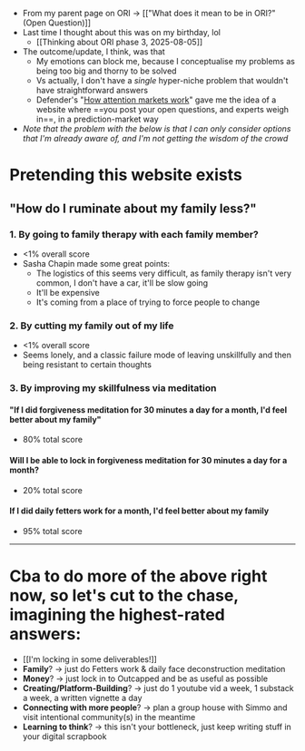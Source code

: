 - From my parent page on ORI → [["What does it mean to be in ORI?" (Open Question)]]
- Last time I thought about this was on my birthday, lol
	- [[Thinking about ORI phase 3, 2025-08-05]]
- The outcome/update, I think, was that
	- My emotions can block me, because I conceptualise my problems as being too big and thorny to be solved
	- Vs actually, I don't have a *single* hyper-niche problem that wouldn't have straightforward answers
	- Defender's "[How attention markets work](https://defenderofthebasic.substack.com/p/how-attention-markets-work?utm_source=profile&utm_medium=reader2)" gave me the idea of a website where ==you post your open questions, and experts weigh in==, in a prediction-market way
- *Note that the problem with the below is that I can only consider options that I'm already aware of, and I'm not getting the wisdom of the crowd*
# Pretending this website exists
## "How do I ruminate about my family less?"
### 1. By going to family therapy with each family member?
- <1% overall score
- Sasha Chapin made some great points:
	- The logistics of this seems very difficult, as family therapy isn't very common, I don't have a car, it'll be slow going
	- It'll be expensive
	- It's coming from a place of trying to force people to change
### 2. By cutting my family out of my life
- <1% overall score
- Seems lonely, and a classic failure mode of leaving unskillfully and then being resistant to certain thoughts
### 3. By improving my skillfulness via meditation
#### "If I did forgiveness meditation for 30 minutes a day for a month, I'd feel better about my family"
- 80% total score
#### Will I be able to lock in forgiveness meditation for 30 minutes a day for a month?
- 20% total score
#### If I did daily fetters work for a month, I'd feel better about my family
- 95% total score
---
# Cba to do more of the above right now, so let's cut to the chase, imagining the highest-rated answers:
- [[I'm locking in some deliverables!]]
- **Family**? → just do Fetters work & daily face deconstruction meditation
- **Money**? → just lock in to Outcapped and be as useful as possible
- **Creating/Platform-Building**? → just do 1 youtube vid a week, 1 substack a week, a written vignette a day
- **Connecting with more people**? → plan a group house with Simmo and visit intentional community(s) in the meantime
- **Learning to think**? → this isn't your bottleneck, just keep writing stuff in your digital scrapbook